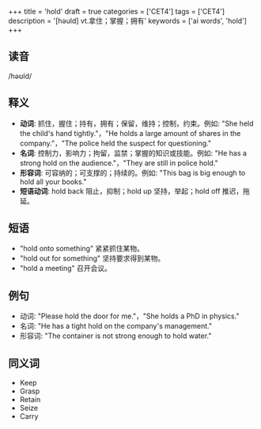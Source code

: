 +++
title = 'hold'
draft = true
categories = ['CET4']
tags = ['CET4']
description = '[həuld] vt.拿住；掌握；拥有'
keywords = ['ai words', 'hold']
+++

## 读音
/həʊld/

## 释义
- **动词**: 抓住，握住；持有，拥有；保留，维持；控制，约束。例如: "She held the child's hand tightly."，"He holds a large amount of shares in the company."，"The police held the suspect for questioning."
- **名词**: 控制力，影响力；拘留，监禁；掌握的知识或技能。例如: "He has a strong hold on the audience."，"They are still in police hold."
- **形容词**: 可容纳的；可支撑的；持续的。例如: "This bag is big enough to hold all your books."
- **短语动词**: hold back 阻止，抑制；hold up 坚持，举起；hold off 推迟，拖延。

## 短语
- "hold onto something" 紧紧抓住某物。
- "hold out for something" 坚持要求得到某物。
- "hold a meeting" 召开会议。

## 例句
- 动词: "Please hold the door for me."，"She holds a PhD in physics."
- 名词: "He has a tight hold on the company's management."
- 形容词: "The container is not strong enough to hold water."

## 同义词
- Keep
- Grasp
- Retain
- Seize
- Carry
